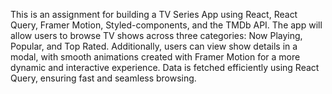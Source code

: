 This is an assignment for building a TV Series App using React, React Query, Framer Motion, Styled-components, and the TMDb API. The app will allow users to browse TV shows across three categories: Now Playing, Popular, and Top Rated. Additionally, users can view show details in a modal, with smooth animations created with Framer Motion for a more dynamic and interactive experience. Data is fetched efficiently using React Query, ensuring fast and seamless browsing.
